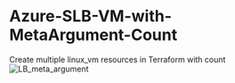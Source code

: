 # Azure-SLB-VM-with-MetaArgument-Count
Create multiple linux_vm resources in Terraform with count
![LB_meta_argument](https://user-images.githubusercontent.com/87040483/162063304-dab5e1cb-a35f-4065-b166-62bb8ae454f4.png)
